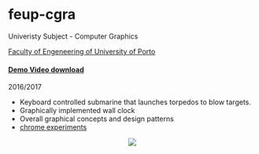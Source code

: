 # feup-cgra

Univeristy Subject - Computer Graphics

[Faculty of Engeneering of University of Porto](https://sigarra.up.pt/feup/en/WEB_PAGE.INICIAL)
#### [Demo Video download](https://github.com/msramalho/feup-cgra/blob/master/cgra.mp4?raw=true)
2016/2017
 - Keyboard controlled submarine that launches torpedos to blow targets.
 - Graphically implemented wall clock
 - Overall graphical concepts and design patterns
 - [chrome experiments](https://workshop.chromeexperiments.com/)


<p align="center"><img src="https://i.imgur.com/IkJQDuv.gif"></p>
